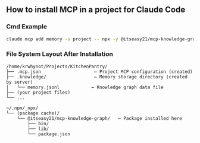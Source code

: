 ## How to install MCP in a project for Claude Code

### Cmd Example
```bash
claude mcp add memory -s project -- npx -y @itseasy21/mcp-knowledge-graph --memory-path /home/krwhynot/Projects/KitchenPantry/.knowledge
```



### File System Layout After Installation
```
/home/krwhynot/Projects/KitchenPantry/
├── .mcp.json                    ← Project MCP configuration (created)
├── .knowledge/                  ← Memory storage directory (created by server)
│   └── memory.jsonl            ← Knowledge graph data file
├── (your project files)
└── ...

~/.npm/_npx/
└── (package cache)/
    └── @itseasy21/mcp-knowledge-graph/   ← Package installed here
        ├── bin/
        ├── lib/
        └── package.json
```